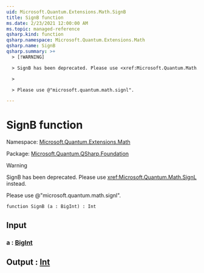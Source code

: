 ```yaml
---
uid: Microsoft.Quantum.Extensions.Math.SignB
title: SignB function
ms.date: 2/23/2021 12:00:00 AM
ms.topic: managed-reference
qsharp.kind: function
qsharp.namespace: Microsoft.Quantum.Extensions.Math
qsharp.name: SignB
qsharp.summary: >+
  > [!WARNING]

  > SignB has been deprecated. Please use <xref:Microsoft.Quantum.Math.SignL> instead.

  >

  > Please use @"microsoft.quantum.math.signl".

---
```


# SignB function

Namespace: [Microsoft.Quantum.Extensions.Math](xref:Microsoft.Quantum.Extensions.Math)

Package: [Microsoft.Quantum.QSharp.Foundation](https://nuget.org/packages/Microsoft.Quantum.QSharp.Foundation)


> [!WARNING]
> SignB has been deprecated. Please use <xref:Microsoft.Quantum.Math.SignL> instead.
>
> Please use @"microsoft.quantum.math.signl".



```qsharp
function SignB (a : BigInt) : Int
```


## Input

### a : [BigInt](xref:microsoft.quantum.lang-ref.bigint)





## Output : [Int](xref:microsoft.quantum.lang-ref.int)

